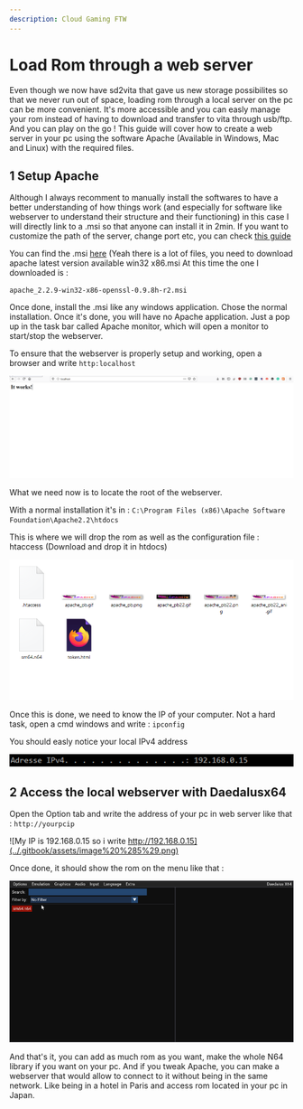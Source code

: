```yaml
---
description: Cloud Gaming FTW
---
```


# Load Rom through a web server

Even though we now have sd2vita that gave us new storage possibilites so that we never run out of space, loading rom through a local server on the pc can be more convenient. It's more accessible and you can easly manage your rom instead of having to download and transfer to vita through usb/ftp.  
And you can play on the go ! This guide will cover how to create a web server in your pc using the software Apache \(Available in Windows, Mac and Linux\) with the required files.

## 1 Setup Apache

Although I always recomment to manually install the softwares to have a better understanding of how things work \(and especially for software like webserver to understand their structure and their functioning\) in this case I will directly link to a .msi so that anyone can install it in 2min. If you want to customize the path of the server, change port etc, you can check [this guide](https://www.sitepoint.com/how-to-install-apache-on-windows/)  
  
You can find the .msi [here](https://archive.apache.org/dist/httpd/binaries/win32/) \(Yeah there is a lot of files, you need to download apache latest version available win32 x86.msi At this time the one I downloaded is :

```text
apache_2.2.9-win32-x86-openssl-0.9.8h-r2.msi 
```

Once done, install the .msi like any windows application. Chose the normal installation. Once it's done, you will have no Apache application. Just a pop up in the task bar called Apache monitor, which will open a monitor to start/stop the webserver.

To ensure that the webserver is properly setup and working, open a browser and write `http:localhost`

![Indeed it works](../.gitbook/assets/image%20%284%29.png)

What we need now is to locate the root of the webserver.   
  
With a normal installation it's in : `C:\Program Files (x86)\Apache Software Foundation\Apache2.2\htdocs`

This is where we will drop the rom as well as the configuration file : htaccess \(Download and drop it in htdocs\)

![Delete index.html after checking that the webserver works by showing &quot;It works&quot;. Don&apos;t mind token.html](../.gitbook/assets/image%20%286%29.png)

Once this is done, we need to know the IP of your computer. Not a hard task, open a cmd windows and write : `ipconfig`

You should easly notice your local IPv4 address

![If a hacker pass by pls don&apos;t hack my IP address](../.gitbook/assets/image%20%287%29.png)

## 2 Access the local webserver with Daedalusx64

Open the Option tab and write the address of your pc in web server like that : `http://yourpcip`

![My IP is 192.168.0.15 so i write http://192.168.0.15](../.gitbook/assets/image%20%285%29.png)

Once done, it should show the rom on the menu like that : 

![Time for some peach daily saving.](../.gitbook/assets/image%20%288%29.png)

And that's it, you can add as much rom as you want, make the whole N64 library if you want on your pc. And if you tweak Apache, you can make a webserver that would allow to connect to it without being in the same network. Like being in a hotel in Paris and access rom located in your pc in Japan. 

